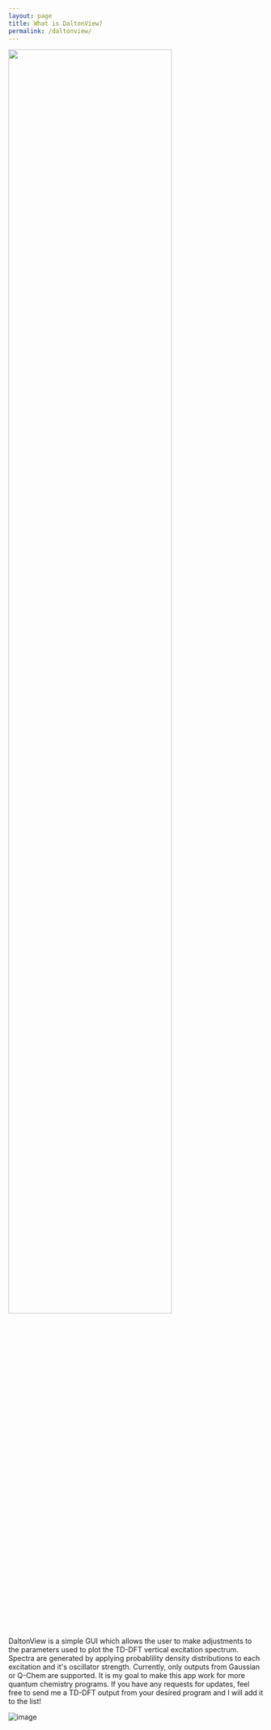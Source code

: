 ```yaml
---
layout: page
title: What is DaltonView?
permalink: /daltonview/
---
```


<img src="https://user-images.githubusercontent.com/34600666/222764361-71a8fd35-6df5-42d2-afae-d009451c2f39.png)" width="80%" />

DaltonView is a simple GUI which allows the user to make adjustments to the parameters used to plot the TD-DFT vertical excitation spectrum. Spectra are generated by applying probablility density distributions to each excitation and it's oscillator strength. Currently, only outputs from Gaussian or Q-Chem are supported. It is my goal to make this app work for more quantum chemistry programs. If you have any requests for updates, feel free to send me a TD-DFT output from your desired program and I will add it to the list!

![image](https://user-images.githubusercontent.com/34600666/222516914-3481b5b9-f98d-4a91-9c68-81f67bbae5b5.png)
